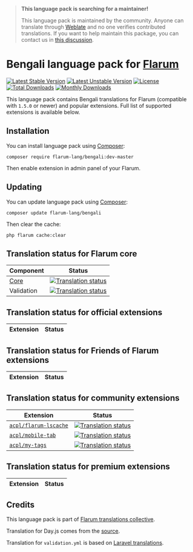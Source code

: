 > **This language pack is searching for a maintainer!**
>
> This language pack is maintained by the community. Anyone can translate through [Weblate](https://weblate.rob006.net/languages/bn/flarum/) and no one verifies contributed translations. If you want to help maintain this package, you can contact us in [this discussion](https://discuss.flarum.org/d/27519-the-flarum-language-project).


# Bengali language pack for [Flarum](https://flarum.org/)

[![Latest Stable Version](https://img.shields.io/packagist/v/flarum-lang/bengali?color=success&label=stable)](https://packagist.org/packages/flarum-lang/bengali) 
[![Latest Unstable Version](https://img.shields.io/packagist/v/flarum-lang/bengali?include_prereleases&label=unstable)](https://packagist.org/packages/flarum-lang/bengali) 
[![License](https://img.shields.io/packagist/l/flarum-lang/bengali)](https://packagist.org/packages/flarum-lang/bengali) 
[![Total Downloads](https://img.shields.io/packagist/dt/flarum-lang/bengali)](https://packagist.org/packages/flarum-lang/bengali/stats) 
[![Monthly Downloads](https://img.shields.io/packagist/dm/flarum-lang/bengali)](https://packagist.org/packages/flarum-lang/bengali/stats) 

This language pack contains Bengali translations for Flarum (compatible with `1.5.0` or newer) and popular extensions. Full list of supported extensions is available below.


## Installation

You can install language pack using [Composer](https://getcomposer.org/):

```console
composer require flarum-lang/bengali:dev-master
```

Then enable extension in admin panel of your Flarum.


## Updating

You can update language pack using [Composer](https://getcomposer.org/):

```console
composer update flarum-lang/bengali
```

Then clear the cache:

```console
php flarum cache:clear
```


## Translation status for Flarum core

| Component | Status |
| --- | --- |
| [Core](https://github.com/flarum/flarum-core) | [![Translation status](https://weblate.rob006.net/widgets/flarum/bn/core/svg-badge.svg)](https://weblate.rob006.net/projects/flarum/core/bn/) |
| Validation | [![Translation status](https://weblate.rob006.net/widgets/flarum/bn/validation/svg-badge.svg)](https://weblate.rob006.net/projects/flarum/validation/bn/) |


## Translation status for official extensions

<!-- flarum-extensions-list-start -->

| Extension | Status |
| --- | --- |

<!-- flarum-extensions-list-stop -->


## Translation status for Friends of Flarum extensions

<!-- fof-extensions-list-start -->

| Extension | Status |
| --- | --- |

<!-- fof-extensions-list-stop -->


## Translation status for community extensions

<!-- various-extensions-list-start -->

| Extension | Status |
| --- | --- |
| [`acpl/flarum-lscache`](https://github.com/android-com-pl/flarum-lscache) | [![Translation status](https://weblate.rob006.net/widgets/flarum/bn/acpl-lscache/svg-badge.svg)](https://weblate.rob006.net/projects/flarum/acpl-lscache/bn/) |
| [`acpl/mobile-tab`](https://github.com/android-com-pl/mobile-tab) | [![Translation status](https://weblate.rob006.net/widgets/flarum/bn/acpl-mobile-tab/svg-badge.svg)](https://weblate.rob006.net/projects/flarum/acpl-mobile-tab/bn/) |
| [`acpl/my-tags`](https://github.com/android-com-pl/my-tags) | [![Translation status](https://weblate.rob006.net/widgets/flarum/bn/acpl-my-tags/svg-badge.svg)](https://weblate.rob006.net/projects/flarum/acpl-my-tags/bn/) |

<!-- various-extensions-list-stop -->


## Translation status for premium extensions

<!-- premium-extensions-list-start -->

| Extension | Status |
| --- | --- |

<!-- premium-extensions-list-stop -->


## Credits

This language pack is part of [Flarum translations collective](https://github.com/rob006-software/flarum-translations).

Translation for Day.js comes from the [source](https://github.com/iamkun/dayjs/blob/v1.10.4/src/locale/bn.js).

Translation for `validation.yml` is based on [Laravel translations](https://github.com/Laravel-Lang/lang/blob/8.1.3/src/bn/validation.php).
